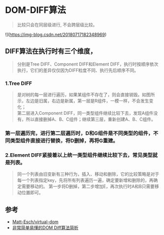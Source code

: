 # DOM-DIFF算法

>比较只会在同层级进行, 不会跨层级比较。

!](https://img-blog.csdn.net/20180717182348969)

## DIFF算法在执行时有三个维度，
>分别是Tree DIFF、Component DIFF和Element DIFF，执行时按顺序依次执行，它们的差异仅仅因为DIFF粒度不同、执行先后顺序不同。 


### 1.Tree DIFF
>是对树的每一层进行遍历，如果某组件不存在了，则会直接销毁。如图所示，左边是旧属，右边是新属，第一层是R组件，一模一样，不会发生变化；  
第二层进入Component DIFF，同一类型组件继续比较下去，发现A组件没有，所以直接删掉A、B、C组件；继续第三层，重新创建A、B、C组件。 


### 第一层遍历完，进行第二层遍历时，D和G组件是不同类型的组件，不同类型组件直接进行替换，将D删掉，再将G重建。 


### 2.Element DIFF紧接着以上统一类型组件继续比较下去，常见类型就是列表。
>同一个列表由旧变新有三种行为，插入、移动和删除，它的比较策略是对于每一个列表指定key，先将所有列表遍历一遍，确定要新增和删除的，再确定需要移动的。
第一步将D删掉，第二步增加E，再次执行时A和B只需要移动位置即可。




## 参考
- [Matt-Esch/virtual-dom](https://github.com/Matt-Esch/virtual-dom)
- [非常简单易懂的DOM Diff算法简析](https://blog.csdn.net/one_girl/article/details/81086289)
